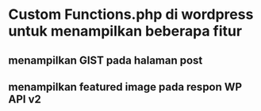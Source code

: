 # Custom Functions.php di wordpress untuk menampilkan beberapa fitur

## menampilkan GIST pada halaman post
## menampilkan featured image pada respon WP API v2
